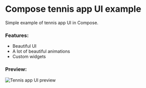 # Compose tennis app UI example

Simple example of tennis app UI in Compose.

### Features:

- Beautiful UI
- A lot of beautiful animations
- Custom widgets

### Preview:

![Tennis app UI preview](https://i.imgur.com/Z1Plguh.gif)